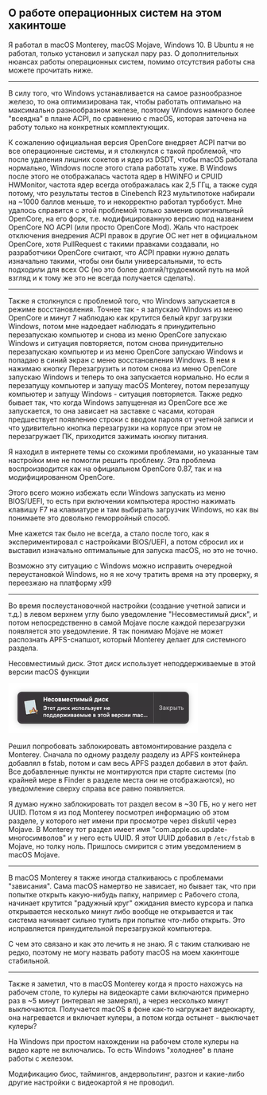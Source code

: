 ## О работе операционных систем на этом хакинтоше

Я работал в macOS Monterey, macOS Mojave, Windows 10. В Ubuntu я не работал, только установил и запускал пару раз. О дополнительных нюансах работы операционных систем, помимо отсутствия работы сна можете прочитать ниже.

---

В силу того, что Windows устанавливается на самое разнообразное железо, то она оптимизирована так, чтобы работать оптимально на максимально разнообразном железе, поэтому Windows намного более "всеядна" в плане ACPI, по сравнению с macOS, которая заточена на работу только на конкретных комплектующих.

К сожалению официальная версия OpenCore внедряет ACPI патчи во все операционные системы, и я столкнулся с такой проблемой, что после удаления лишних сокетов и ядер из DSDT, чтобы macOS работала нормально, Windows после этого стала работать хуже. В Windows после этого не отображалась частота ядер в HWiNFO и CPUID HWMonitor, частота ядер всегда отображалась как 2,5 ГГц, а также судя потому, что результаты тестов в Cinebench R23 мультипотоке набирали на ~1000 баллов меньше, то и некорректно работал турбобуст. Мне удалось справится с этой проблемой только заменив оригинальный OpenCore, на его форк, т.е. модифицированную версию под названием OpenCore NO ACPI (или просто OpenCore Mod). Жаль что настроек отключения внедрения ACPI правок в другие ОС нет нет в официальном OpenCore, хотя PullRequest с такими правками создавали, но разработчики OpenCore считают, что ACPI правки нужно делать изначально такими, чтобы они были универсальными, то есть подходили для всех ОС (но это более долгий/трудоемкий путь на мой взгляд и к тому же это не всегда получается сделать).

---

Также я столкнулся с проблемой того, что Windows запускается в режиме восстановления. Точнее так - я запускаю Windows из меню OpenCore и минут 7 наблюдаю как крутится белый круг загрузки Windows, потом мне надоедает наблюдать я принудительно перезапускаю компьютер и снова из меню OpenCore запускаю Windows и ситуация повторяется, потом снова принудительно перезапускаю компьютер и из меню OpenCore запускаю Windows и попадаю в синий экран с меню восстановления Windows. В нем я нажимаю кнопку Перезагрузить и потом снова из меню OpenCore запускаю Windows и теперь то она запускается нормально. Но если я перезапущу компьютер и запущу macOS Monterey, потом перезапущу компьютер и запущу Windows - ситуация повторяется. Также редко бывает так, что когда Windows запущенная из OpenCore все же запускается, то она зависает на заставке с часами, которая предшествует появлению строки с вводом пароля от учетной записи и что удивительно кнопка перезагрузки на корпусе при этом не перезагружает ПК, приходится зажимать кнопку питания.

Я находил в интернете темы со схожими проблемами, но указанные там настройки мне не помогли решить проблему. Эта проблема воспроизводится как на официальном OpenCore 0.87, так и на модифицированном OpenCore.

Этого всего можно избежать если Windows запускать из меню BIOS/UEFI, то есть при включении компьютера яростно нажимать клавишу F7 на клавиатуре и там выбирать загрузчик Windows, но как вы понимаете это довольно геморройный способ.

Мне кажется так было не всегда, а стало после того, как я экспериментировал с настройками BIOS/UEFI, а потом сбросил их и выставил изначально оптимальные для запуска macOS, но это не точно.

Возможно эту ситуацию с Windows можно исправить очередной переустановкой Windows, но я не хочу тратить время на эту проверку, я переезжаю на платформу x99

---

Во время послеустановочной настройки (создание учетной записи и т.д.) в левом верхнем углу было уведомление "Несовместимый диск", и потом непосредственно в самой Mojave после каждой перезагрузки появляется это уведомление. Я так понимаю Mojave не может распознать APFS-снапшот, который Monterey делает для системного раздела.

Несовместимый диск. Этот диск использует неподдерживаемые в этой версии macOS функции

![Несовместимый диск в Mojave](./images/%D0%9D%D0%B5%D1%81%D0%BE%D0%B2%D0%BC%D0%B5%D1%81%D1%82%D0%B8%D0%BC%D1%8B%D0%B9-%D0%B4%D0%B8%D1%81%D0%BA-%D0%B2-Mojave.png)

Решил попробовать заблокировать автомонтирование раздела с Monterey. Сначала по одному разделу разделу из APFS контейнера добавлял в fstab, потом и сам весь APFS раздел добавил в этот файл. Все добавленные пункты не монтируются при старте системы (по крайней мере в Finder в разделе места они не отображаются), но уведомление сверху справа все равно появляется.

Я думаю нужно заблокировать тот раздел весом в ~30 ГБ, но у него нет UUID. Потом я из под Monterey посмотрел информацию об этом разделе, у которого нет имени при просмотре через diskutil через Mojave. В Monterey тот раздел имеет имя "com.apple.os.update-многосимволов" и у него есть UUID. Я этот UUID добавил в `/etc/fstab` в Mojave, но толку ноль. Пришлось смирится с этим уведомлением в macOS Mojave.

---

В macOS Monterey я также иногда сталкиваюсь с проблемами "зависания". Сама macOS намертво не зависает, но бывает так, что при попытке открыть какую-нибудь папку, например с Рабочего стола, начинает крутится "радужный круг" ожидания вместо курсора и папка открывается несколько минут либо вообще не открывается и так система начинает сильно тупить при попытке что-либо открыть. Это исправляется принудительной перезагрузкой компьютера.

С чем это связано и как это лечить я не знаю. Я с таким сталкиваю не редко, поэтому не могу назвать работу macOS на моем хакинтоше стабильной.

---

Также я заметил, что в macOS Monterey когда я просто нахожусь на рабочем столе, то кулеры на видеокарте сами включаются примерно раз в ~5 минут (интервал не замерял), а через несколько минут выключаются. Получается macOS в фоне как-то нагружает видеокарту, она нагревается и включает кулеры, а потом когда остынет - выключает кулеры?

На Windows при простом нахождении на рабочем столе кулеры на видео карте не включались. То есть Windows "холоднее" в плане работы с железом.

Модификацию биос, таймингов, андервольтинг, разгон и какие-либо другие настройки с видеокартой я не проводил.